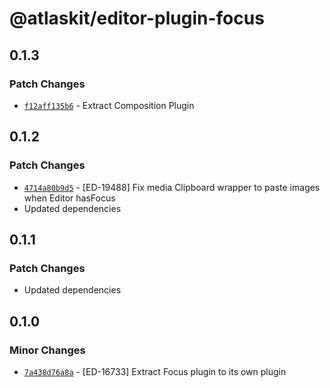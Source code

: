 # @atlaskit/editor-plugin-focus

## 0.1.3

### Patch Changes

- [`f12aff135b6`](https://bitbucket.org/atlassian/atlassian-frontend/commits/f12aff135b6) - Extract Composition Plugin

## 0.1.2

### Patch Changes

- [`4714a80b9d5`](https://bitbucket.org/atlassian/atlassian-frontend/commits/4714a80b9d5) - [ED-19488] Fix media Clipboard wrapper to paste images when Editor hasFocus
- Updated dependencies

## 0.1.1

### Patch Changes

- Updated dependencies

## 0.1.0

### Minor Changes

- [`7a438d76a8a`](https://bitbucket.org/atlassian/atlassian-frontend/commits/7a438d76a8a) - [ED-16733] Extract Focus plugin to its own plugin
